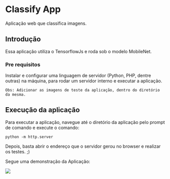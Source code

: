 # Classify App
Aplicação web que classifica imagens.

## Introdução

Essa aplicação utiliza o TensorflowJs e roda sob o modelo MobileNet.

### Pre requisitos

Instalar e configurar uma linguagem de servidor (Python, PHP, dentre outras) na máquina, para rodar um servidor interno e executar a aplicação.

```
Obs: Adicionar as imagens de teste da aplicação, dentro do diretório da mesma.
```


## Execução da aplicação
Para executar a aplicação, navegue até o diretório da aplicação pelo prompt de comando e execute o comando:

```
python -m http.server
```

Depois, basta abrir o endereço que o servidor gerou no browser e realizar os testes. ;)

Segue uma demonstração da Aplicação:

![](Classification.gif)